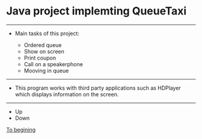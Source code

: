 # Java project implemting QueueTaxi
------------------
* <h7>Main tasks of this project: 
  
  + Ordered queue
  + Show on screen
  + Print coupon
  + Сall on a speakerphone
  + Mooving in queue
  
-------------

* <h7> This program works with third party applications such as HDPlayer which displays information on the screen.
  
---------
  
  * Up
  * Down
  
  
  
  
  
  
  
  [To begining](https://github.com/LehaZhigimont/Taxi/blob/main/README.md#java-project-implemting-queuetaxi)
  
